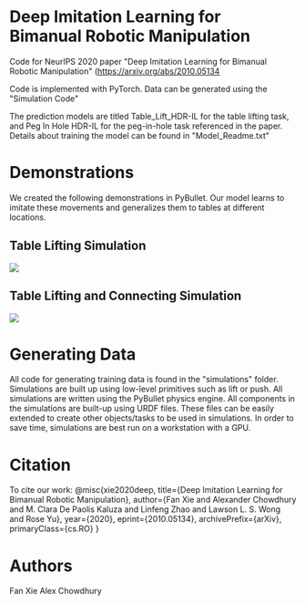 

# Deep Imitation Learning for Bimanual Robotic Manipulation


Code for NeurIPS 2020 paper "Deep Imitation Learning for Bimanual Robotic Manipulation" (https://arxiv.org/abs/2010.05134

Code is implemented with PyTorch. Data can be generated using the "Simulation Code"


The prediction models are titled Table_Lift_HDR-IL for the table lifting task, and Peg In Hole HDR-IL for the peg-in-hole task referenced in the paper. Details about training the model can be found in "Model_Readme.txt"

# Demonstrations
We created the following demonstrations in PyBullet. Our model learns to imitate these movements and generalizes them to tables at different locations.

## Table Lifting Simulation                                                 

![](https://github.com/Rose-STL-Lab/HDR-IL/blob/master/tablelift.gif)       

## Table Lifting and Connecting Simulation   

![](https://github.com/Rose-STL-Lab/HDR-IL/blob/master/tableliftconnect.gif)      




# Generating Data

All code for generating training data is found in the "simulations" folder. Simulations are built up using low-level primitives such as lift or push. All simulations are written using the PyBullet physics engine. All components in the simulations are built-up using URDF files. These files can be easily extended to create other objects/tasks to be used in simulations. In order to save time, simulations are best run on a workstation with a GPU.



# Citation
To cite our work:
@misc{xie2020deep,
      title={Deep Imitation Learning for Bimanual Robotic Manipulation}, 
      author={Fan Xie and Alexander Chowdhury and M. Clara De Paolis Kaluza and Linfeng Zhao and Lawson L. S. Wong and Rose Yu},
      year={2020},
      eprint={2010.05134},
      archivePrefix={arXiv},
      primaryClass={cs.RO}
}


# Authors

Fan Xie
Alex Chowdhury








